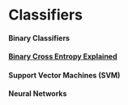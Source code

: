 # Classifiers

#### Binary Classifiers

#### [Binary Cross Entropy Explained](https://towardsdatascience.com/understanding-binary-cross-entropy-log-loss-a-visual-explanation-a3ac6025181a)

#### 

#### Support Vector Machines \(SVM\)



**Neural Networks**

